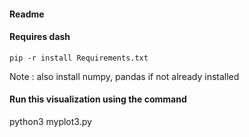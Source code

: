 #### Readme

#### Requires dash 

  ```
  pip -r install Requirements.txt
  ```

Note : also install numpy, pandas if not already installed

#### Run this visualization using the command

python3 myplot3.py


